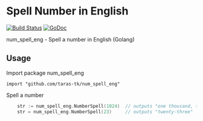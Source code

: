 Spell Number in English
=======================

[![Build Status](https://travis-ci.org/taras-tk/num_spell_eng.svg?branch=master)](https://travis-ci.org/taras-tk/num_spell_eng)
[![GoDoc](https://godoc.org/github.com/taras-tk/num_spell_eng?status.svg)](https://godoc.org/github.com/taras-tk/num_spell_eng)

num_spell_eng - Spell a number in English (Golang)

## Usage

Import package num_spell_eng

```import "github.com/taras-tk/num_spell_eng"```

Spell a number

```go
    str := num_spell_eng.NumberSpell(1024)  // outputs "one thousand, twenty-four"
    str = num_spell_eng.NumberSpell(23)     // outputs "twenty-three"
```